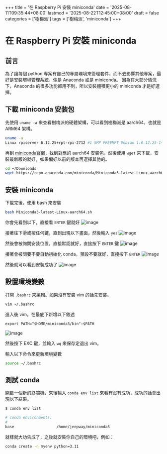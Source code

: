 +++
title = '在 Raspberry Pi 安裝 miniconda'
date = '2025-08-11T09:35:44+08:00'
lastmod = '2025-08-22T12:45:00+08:00'
draft = false
categories = ['樹梅派']
tags = ['樹梅派', 'miniconda']
+++

# 在 Raspberry Pi 安裝 miniconda

## 前言
為了讓每個 python 專案有自己的專屬環境來管理套件，而不去影響其他專案，最好是安裝環境管理系統，像是 Anaconda 或是 miniconda。
因為在大部分情況下，Anaconda 的很多功能都用不到，所以安裝體積更小的 miniconda 才是好選擇。

## 下載 miniconda 安装包
先使用 `uname -a` 來查看樹梅派的硬體架構，可以看到樹梅派是 aarch64，也就是 ARM64 架構。
```bash
uname -a
Linux rpiserver 6.12.25+rpt-rpi-2712 #1 SMP PREEMPT Debian 1:6.12.25-1+rpt1 (2025-04-30) aarch64 GNU/Linux
```

再到 [miniconda官網](https://repo.anaconda.com/miniconda/)，找到對應的 aarch64 安裝包，然後使用 `wget` 來下載，安裝最新版的就好，如果偏好以前的版本再選擇其他的。
```bash
cd ~/Downloads
wget https://repo.anaconda.com/miniconda/Miniconda3-latest-Linux-aarch64.sh
```

## 安裝 miniconda
下載完後，使用 bash 來安裝
```bash
bash Miniconda3-latest-Linux-aarch64.sh
```

你會先看到以下，直接看 `ENTER` 鍵就好
![image](https://hackmd.io/_uploads/SkiWr_vueg.png)

接著往下滑或按任何鍵，直到出現以下畫面，然後輸入 `yes`
![image](https://hackmd.io/_uploads/rJGISdwOgl.png)

然後會被詢問安裝位置，直接默認就好，直接按下 `ENTER` 鍵
![image](https://hackmd.io/_uploads/SyBtSOvOll.png)

接著會被問要不要自動初始化 conda，預設不要就好，直接按下 `ENTER` 
![image](https://hackmd.io/_uploads/ByqLIuPdee.png)

然後就可以看到安裝成功了
![image](https://hackmd.io/_uploads/BJytU_wOge.png)


## 設置環境變數
打開 `.bashrc` 來編輯。如果沒有安裝 vim 的話先安裝。
```bash
vim ~/.bashrc
```

進入後 vim，在最底下新增以下敘述
```
export PATH="$HOME/miniconda3/bin":$PATH
```
![image](https://hackmd.io/_uploads/rymnD_Pdxe.png)


然後按下 EXC 鍵，並輸入 `wq` 來保存定退出 vim。

輸入以下命令來更新環境變數
```bash
source ~/.bashrc
```

## 測試 conda
開啟一個新的終端機，來後輸入 `conda env list` 來看有沒有成功，成功的話會出現以下結果。
```bash
$ conda env list

# conda environments:
#
base                   /home/jeepway/miniconda3
```

就樣就大功告成了，之後就安裝你自己的環境吧，例如：
```bash
conda create -n myenv python=3.11
```
